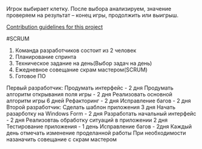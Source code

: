 Игрок выбирает клетку. После выбора анализируем, значение проверяем на результат – конец игры, продолжить или выигрыш.

[Contribution guidelines for this project](../README.md)

#SCRUM

1) Команда разработчиков состоит из 2 человек
2) Планирование спринта
3) Техническое задание на день(Выбор задач на день)
4) Ежедневное совещание скрам мастером(SCRUM)
5) Готовое ПО

Первый разработчик:
  Продумать интерфейс - 2 дня 
  Продумать алгоритм открывания поля игры - 2 дня
  Реализовать основной алгоритм игры  6 дней
  Рефакторинг - 2 дня
  Исправление багов - 2 дня
Второй разработчик:
  Сделать шаблон приложения 3 дня
  Начать разарботку на Windows Form - 2 дня
  Разработать начальный интерфейс - 2 дня
  Реализовтаь обработку ситуаций в приложении 2 дня 
  Тестирование приложения - 1 день
  Исправление багов - 2дня
Каждый день отмечать изменение проделанной работы
При необходимости назаначить совещание с скрам мастером
  



